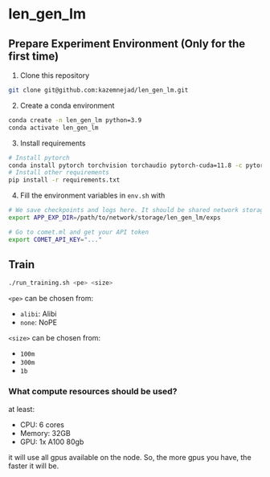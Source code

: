# len_gen_lm
## Prepare Experiment Environment (Only for the first time)
1. Clone this repository
```bash
git clone git@github.com:kazemnejad/len_gen_lm.git
```
2. Create a conda environment
```bash
conda create -n len_gen_lm python=3.9
conda activate len_gen_lm
```
3. Install requirements
```bash
# Install pytorch
conda install pytorch torchvision torchaudio pytorch-cuda=11.8 -c pytorch -c nvidia
# Install other requirements
pip install -r requirements.txt
```
4. Fill the environment variables in `env.sh` with
```bash
# We save checkpoints and logs here. It should be shared network storage accessible from all nodes.
export APP_EXP_DIR=/path/to/network/storage/len_gen_lm/exps

# Go to comet.ml and get your API token
export COMET_API_KEY="..."
```
## Train
```bash
./run_training.sh <pe> <size>
```

`<pe>` can be chosen from:
- `alibi`: Alibi
- `none`: NoPE

`<size>` can be chosen from:
- `100m`
- `300m`
- `1b`

### What compute resources should be used?
at least:
- CPU: 6 cores
- Memory: 32GB
- GPU: 1x A100 80gb

it will use all gpus available on the node. So, the more gpus you have, the faster it will be.